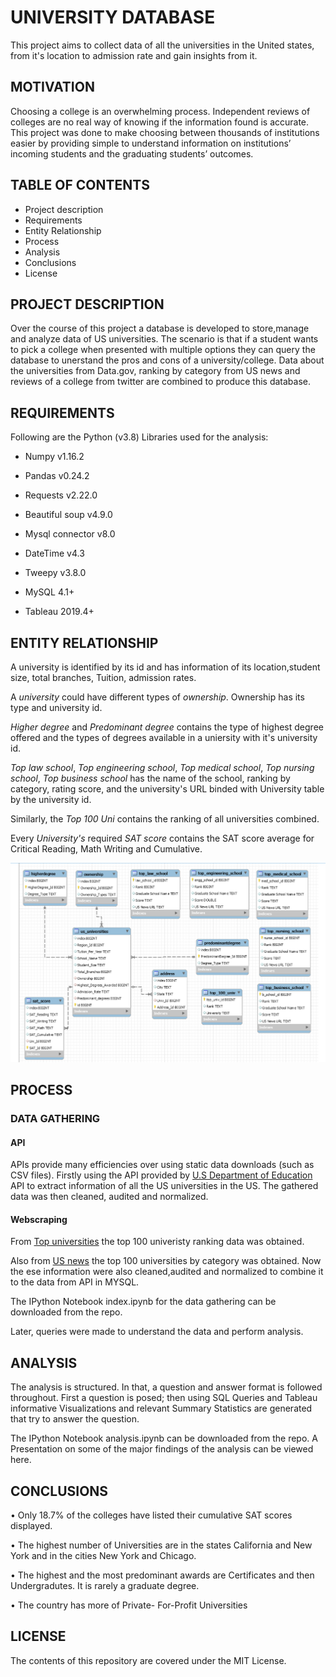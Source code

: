 # UNIVERSITY DATABASE

This project aims to collect data of all the universities in the United states, from it's location to admission rate and gain insights from it.

## MOTIVATION

Choosing a college is an overwhelming process. Independent reviews of colleges are no real way of knowing if the information found is accurate. This project was done to make choosing between thousands of institutions easier by providing simple to understand information on institutions’ incoming students and the graduating students’ outcomes.

## TABLE OF CONTENTS

* Project description
* Requirements
* Entity Relationship
* Process
* Analysis
* Conclusions
* License

## PROJECT DESCRIPTION

Over the course of this project a database is developed to store,manage and analyze data of US universities. The scenario is that if a student wants to pick a college when presented with multiple options they can query the database to unerstand the pros and cons of a university/college. Data about the universities from Data.gov, ranking by category from US news and reviews of a college from twitter are combined to produce this database. 

## REQUIREMENTS

Following are the Python (v3.8) Libraries used for the analysis:

* Numpy v1.16.2

* Pandas v0.24.2

* Requests v2.22.0
* Beautiful soup v4.9.0

* Mysql connector v8.0

* DateTime v4.3

* Tweepy v3.8.0
* MySQL 4.1+
* Tableau 2019.4+


## ENTITY RELATIONSHIP

A university is identified by its id and has information of its location,student size, total branches, Tuition, admission rates.

A *university* could have different types of *ownership*. Ownership has its type and university id.

*Higher degree* and *Predominant degree* contains the type of highest degree offered and the types of degrees available in a uniersity with it's university id.

*Top law school*, *Top engineering school*, *Top medical school*, *Top nursing school*, *Top business school* has the name of the school, ranking by category, rating score, and the university's  URL binded with University table by the university id.

Similarly, the *Top 100 Uni* contains the ranking of all universities combined.

Every *University's* required *SAT score* contains the SAT score average for Critical Reading, Math Writing and Cumulative.

![alt text](https://github.com/Ankita2094/DataDesignAndManagement/blob/master/ER_Diagram/ER_DiagramPNG.PNG)

## PROCESS

### DATA GATHERING


#### API 

APIs provide many efficiencies over using static data downloads (such as CSV files).
Firstly using the API provided by [U.S Department of Education](https://collegescorecard.ed.gov/) API to extract information of all the US universities in the US. The gathered data was then cleaned, audited and normalized. 

#### Webscraping

From [Top universities](https://www.topuniversities.com/where-to-study/north-america/united-states/ranked-top-100-us-universities) the top 100 univeristy ranking data was obtained. 

Also from [US news](https://www.usnews.com/) the top 100 universities by category was obtained. Now the ese information were also cleaned,audited and normalized to combine it to the data from API in MYSQL. 

The IPython Notebook index.ipynb for the data gathering can be downloaded from the repo.

Later, queries were made to understand the data and perform analysis.


## ANALYSIS
The analysis is structured. In that, a question and answer format is followed throughout.
First a question is posed; then using SQL Queries and Tableau informative Visualizations and relevant Summary Statistics are generated that try to answer the question. 

The IPython Notebook analysis.ipynb can be downloaded from the repo.
A Presentation on some of the major findings of the analysis can be viewed here.

## CONCLUSIONS

•	Only 18.7% of the colleges have listed their cumulative SAT scores displayed.

•	The highest number of Universities are in the states California and New York and in the cities New York and Chicago.

•	The highest and the most predominant awards are Certificates and then Undergradutes. It is rarely a graduate degree.

•	The country has more of Private- For-Profit Universities


## LICENSE

The contents of this repository are covered under the MIT License.
